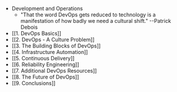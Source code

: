 - Development and Operations
	- "That the word DevOps gets reduced to technology is a manifestation of how badly we need a cultural shift."                  --Patrick Debois
- [[1. DevOps Basics]]
- [[2. DevOps - A Culture Problem]]
- [[3. The Building Blocks of DevOps]]
- [[4. Infrastructure Automation]]
- [[5. Continuous Delivery]]
- [[6. Reliability Engineering]]
- [[7. Additional DevOps Resources]]
- [[8. The Future of DevOps]]
- [[9. Conclusions]]